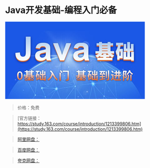 # Java开发基础-编程入门必备

![img](../../../assets/study163/free/f38dc7178ff04e3f8de644e0d9afa421.jpg)

> 价格：免费

> [官方链接：https://study.163.com/course/introduction/1213399806.htm](https://study.163.com/course/introduction/1213399806.htm)

> [阿里网盘：]()

> [百度网盘：]()

> [夸克网盘：]()
